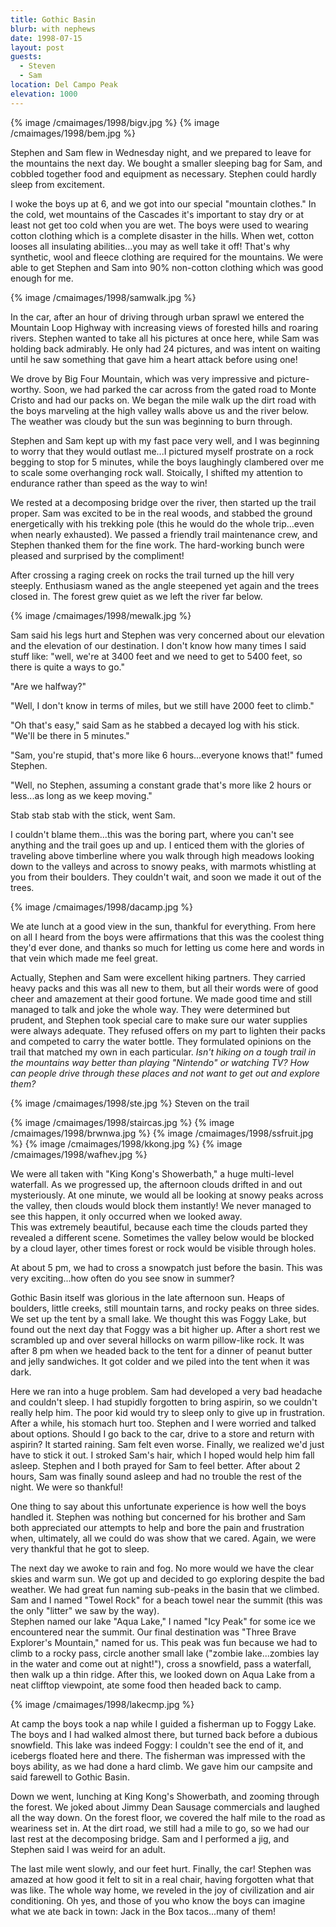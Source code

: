 ```yaml
---
title: Gothic Basin
blurb: with nephews
date: 1998-07-15
layout: post
guests:
  - Steven
  - Sam
location: Del Campo Peak
elevation: 1000
---
```


{% image /cmaimages/1998/bigv.jpg %}
{% image /cmaimages/1998/bem.jpg %}


Stephen and Sam
flew in Wednesday night, and we prepared to leave for the mountains
the next day.  We bought a smaller sleeping bag for Sam, and
cobbled together food and equipment as necessary.  Stephen could
hardly sleep from excitement.



I woke the boys up at 6, and we got into our special "mountain
clothes."  In the cold, wet mountains of the Cascades it's
important to stay dry or at least not get too cold when you
are wet.  The boys were used to wearing cotton clothing which
is a complete disaster in the hills.  When wet, cotton looses
all insulating abilities...you may as well take it off!  That's
why synthetic, wool and fleece clothing are required for the
mountains.  We were able to get Stephen and Sam into 90\%
non-cotton clothing which was good enough for me.


{% image /cmaimages/1998/samwalk.jpg %}


In the car, after an hour of driving through urban sprawl we
entered the Mountain Loop Highway with increasing views of
forested hills and roaring rivers.  Stephen wanted to take all
his pictures at once here, while Sam was holding back admirably.
He only had 24 pictures, and was intent on waiting until he
saw something that gave him a heart attack before using one!



We drove by Big Four Mountain, which was very impressive and
picture-worthy.  Soon, we had parked the car across from the
gated road to Monte Cristo and had our packs on.  We began
the mile walk up the dirt road with the boys marveling at
the high valley walls above us and the river below.  The
weather was cloudy but the sun was beginning to burn through.



Stephen and Sam kept up with my fast pace very well, and I
was beginning to worry that they would outlast me...I pictured
myself prostrate on a rock begging to stop for 5 minutes,
while the boys laughingly clambered over me to scale some
overhanging rock wall.  Stoically, I shifted my attention
to endurance rather than speed as the way to win!



We rested at a decomposing bridge over the river, then 
started up the trail proper.  Sam was excited to be in the
real woods, and stabbed the ground energetically with his
trekking pole (this he would do the whole trip...even when
nearly exhausted).  We passed a friendly trail maintenance
crew, and Stephen thanked them for the fine work.  The
hard-working bunch were pleased and surprised by the 
compliment!  



After crossing a raging creek on rocks the trail turned up
the hill very steeply.  Enthusiasm waned as the angle steepened
yet again and the trees closed in.  The forest grew quiet as
we left the river far below.  

{% image /cmaimages/1998/mewalk.jpg %}

Sam said his legs hurt and Stephen
was very concerned about our elevation and the elevation of
our destination.  I don't know how many times I said stuff like:
"well, we're at 3400 feet and we need to get to 5400 feet, so
there is quite a ways to go."


"Are we halfway?"

"Well, I don't know in terms of miles, but we still have 2000 feet to climb."

"Oh that's easy," said Sam as he stabbed a decayed log with his
stick.  "We'll be there in 5 minutes."


"Sam, you're stupid, that's more like 6 hours...everyone knows that!"
fumed Stephen.

"Well, no Stephen, assuming a constant grade that's more like 2
hours or less...as long as we keep moving."

Stab stab stab with the stick, went Sam.


I couldn't blame them...this was the boring part, where you can't see
anything and the trail goes up and up.  I enticed them with the
glories of traveling above timberline where you walk through high
meadows looking down to the valleys and across to snowy peaks,
with marmots whistling at you from their boulders.  They couldn't
wait, and soon we made it out of the trees.


{% image /cmaimages/1998/dacamp.jpg %}


We ate lunch at a good view in the sun, thankful for everything.
From here on all I heard from the boys were affirmations that this
was the coolest thing they'd ever done, and thanks so much for letting
us come here and words in that vein which made me feel great.



Actually, Stephen and Sam were excellent hiking partners.  They
carried heavy packs and this was all new to them, but all their
words were of good cheer and amazement at their good fortune.
We made good time and still managed to talk and joke the whole
way.  They were determined but prudent, and Stephen took special
care to make sure our water supplies were always adequate.  They
refused offers on my part to lighten their packs and competed
to carry the water bottle.  They formulated opinions on the trail
that matched my own in each particular.  *Isn't hiking on a
tough trail in the mountains way better than playing "Nintendo"
or watching TV?  How can people drive through these places and
not want to get out and explore them?*


{% image /cmaimages/1998/ste.jpg %}
Steven on the trail

{% image /cmaimages/1998/staircas.jpg %}
{% image /cmaimages/1998/brwnwa.jpg %}
{% image /cmaimages/1998/ssfruit.jpg %}
{% image /cmaimages/1998/kkong.jpg %}
{% image /cmaimages/1998/wafhev.jpg %}



We were all taken with "King Kong's Showerbath,"
a huge multi-level waterfall.  As we progressed up, the afternoon 
clouds drifted in and out mysteriously.
At one minute, we would all be looking at snowy peaks across the
valley, then clouds would block them instantly!  We never managed
to see this happen, it only occurred when we looked away.  
This was extremely beautiful, because each time the clouds
parted they revealed a different scene.  Sometimes the valley below 
would be blocked by a cloud layer, other times forest or rock would be 
visible through holes.  



At about 5 pm, we had to cross a snowpatch just before the basin.
This was very exciting...how often do you see snow in summer?


Gothic Basin itself was glorious in the late afternoon sun.
Heaps of boulders, little creeks, still mountain tarns, and
rocky peaks on three sides.  We set up the tent by a small
lake.  We thought this was Foggy Lake, but found out the next
day that Foggy was a bit higher up.  After a short rest we
scrambled up and over several hillocks on warm pillow-like
rock.  It was after 8 pm when we headed back to the tent for
a dinner of peanut butter and jelly sandwiches.  It got
colder and we piled into the tent when it was dark.



Here we ran into a huge problem.  Sam had developed a very bad
headache and couldn't sleep.  I had stupidly forgotten to bring
aspirin, so we couldn't really help him.  The poor kid would
try to sleep only to give up in frustration.  After a while,
his stomach hurt too.  Stephen and I were worried and talked
about options.  Should I go back to the car, drive to a store
and return with aspirin?  It started raining.  Sam felt even
worse.  Finally, we realized we'd just have to stick it out.
I stroked Sam's hair, which I hoped would help him fall asleep.
Stephen and I both prayed for Sam to feel better.  After about
2 hours, Sam was finally sound asleep and had no trouble the
rest of the night.  We were so thankful!



One thing to say about this unfortunate experience is how well
the boys handled it.  Stephen was nothing but concerned for
his brother and Sam both appreciated our attempts to help and
bore the pain and frustration when, ultimately, all we could do
was show that we cared.  Again, we were very thankful that
he got to sleep.



The next day we awoke to rain and fog.  No more would we have the
clear skies and warm sun.  We got up and decided to go exploring
despite the bad weather.  We had great fun naming sub-peaks in the 
basin that we climbed.  Sam and I named "Towel Rock" for a beach 
towel near the summit (this was the only "litter" we saw by the way).  
Stephen named our lake "Aqua Lake," I named "Icy Peak" for some ice 
we encountered near the summit.  Our final destination was "Three 
Brave Explorer's Mountain," named for us.  This peak
was fun because we had to climb to a rocky pass, circle another
small lake ("zombie lake...zombies lay in the water and come out
at night!"), cross a snowfield, pass a waterfall, then walk up
a thin ridge.  After this, we looked down on Aqua Lake from a
neat clifftop viewpoint, ate some food then headed back to camp.


{% image /cmaimages/1998/lakecmp.jpg %}


At camp the boys took a nap while I guided a fisherman up to
Foggy Lake.  The boys and I had walked almost there, but turned
back before a dubious snowfield.  This lake was indeed Foggy:
I couldn't see the end of it, and icebergs floated here and there.
The fisherman was impressed with the boys ability, as we had done
a hard climb.  We gave him our campsite and said farewell to
Gothic Basin.



Down we went, lunching at King Kong's Showerbath, and zooming through
the forest.  We joked about 
Jimmy Dean Sausage commercials and
laughed all the way down.  On the forest floor, we covered the
half mile to the road as weariness set in.  At the dirt road,
we still had a mile to go, so we had our last rest at the decomposing
bridge.  Sam and I performed a jig, and Stephen said I was weird
for an adult.



The last mile went slowly, and our feet hurt.  Finally, the car!
Stephen was amazed at how good it felt to sit in a real chair, having
forgotten what that was like.  The whole way home, we reveled in
the joy of civilization and air conditioning.  Oh yes, and those of you 
who know the boys can imagine what we ate back in town: Jack in 
the Box tacos...many of them!



